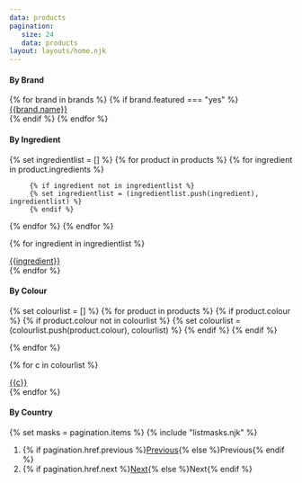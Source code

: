 ```yaml
---
data: products
pagination: 
   size: 24
   data: products
layout: layouts/home.njk
---
```


<div class="row">
   <div class="col-md-3">

<h4 class="neutron">By Brand</h4>
<div class="row">
{% for brand in brands %}
{% if brand.featured === "yes" %}
<div class="col-sm-6 product__set">
<a href="/sheet-masks/{{brand.name|slug|replace("'","%27")}}/" class="btn btn">
{{brand.name}}
</a>
</div>
{% endif   %}
{% endfor %}
<h4 class="neutron">By Ingredient</h4>
{% set ingredientlist = [] %}
{% for product in products %}
{% for ingredient in product.ingredients %}

         {% if ingredient not in ingredientlist %}
         {% set ingredientlist = (ingredientlist.push(ingredient), ingredientlist) %}
         {% endif %}

{% endfor %}
{% endfor %}

{% for ingredient in ingredientlist %}
<div class="col-sm-6 product__set">
<a href="/sheet-masks/ingredients/{{ingredient|slug}}/" class="btn btn">
{{ingredient}}
</a>
</div>
{% endfor %}

<h4 class="neutron">By Colour</h4>
{% set colourlist = [] %}
{% for product in products %}
{% if product.colour %}
{% if product.colour not in colourlist %}
         {% set colourlist = (colourlist.push(product.colour), colourlist) %}
{% endif %}
{% endif %}

{% endfor %}

{% for c in colourlist %}
<div class="col-sm-6 product__set">
<a href="/sheet-masks/colours/{{c|slug}}/" class="btn btn">
{{c}}
</a>
</div>
{% endfor %}

<h4 class="neutron">By Country</h4>
</div>

   </div>

   <div class="col-md-9">
   {% set masks = pagination.items %}
{% include "listmasks.njk" %}

 <ol>
    <li>{% if pagination.href.previous %}<a href="{{ pagination.href.previous }}">Previous</a>{% else %}Previous{% endif %}</li>
    <li>{% if pagination.href.next %}<a href="{{ pagination.href.next }}">Next</a>{% else %}Next{% endif %}</li>
  </ol>


   </div>
</div>